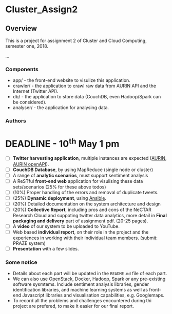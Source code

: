 # Cluster_Assign2

## Overview
This is a project for assignment 2 of Cluster and Cloud Computing, semester
one, 2018.  

...

### Components
- app/ - the front-end website to visulize this application.
- crawler/ - the application to crawl raw data from AURIN API and the Internet
(Twitter API).
- db/ - the application to store data (CouchDB, even Hadoop/Spark can be
        considered).
- analyser/ - the application for analysing data.

### Authors

# DEADLINE - 10<sup>th</sup> May 1 pm
- [ ] **Twitter harvesting application**, multiple instances are expected ([AURIN](https://portal.aurin.org.au), [AURIN openAPI](https://aurin.org.au/aurin-apis/)).
- [ ] **CouchDB Database**, by using MapReduce (single node or cluster)
- [ ] A range of **analytic scenarios**, must support sentiment analysis
- [ ] A ReSTful **front-end web** application for visulising these data sets/scenarios (25% for these above todos)
- [ ] (10%) Proper handling of the errors and removal of duplicate tweets.
- [ ] (25%) **Dynamic deployment**, using [Ansible](http://www.ansible.com/home).
- [ ] (20%) Detailed documentation on the system architecture and design
- [ ] (20%) **Collective Report**, including pros and cons of the NeCTAR Research
Cloud and suppoting twitter data analytics, more detail in __Final packaging and
delivery__ part of assignment pdf. (20-25 pages).
- [ ] A **video** of our system to be uploaded to YouTube.
- [ ] Web based **individual report**, on their role in the project and the
experiences in working with their individual team members. (submit: PRAZE system)
- [ ] **Presentation** with a few slides.

### Some notice
- Details about each part will be updated in the `README.md` file of each part.
- We can also use OpenStack, Docker, Hadoop, Spark or any pre-existing software
sysmtems. Include sentiment analysis libraries, gender identification libraries, and machine
learning systems as well as front-end Javascript libraries and visualisation
capabilities, e.g. Googlemaps.
- To record all the problems and challenges encountered during thi project are prefered, to make it easier for our final report.
